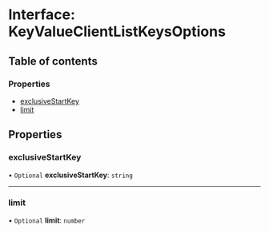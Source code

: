 # Interface: KeyValueClientListKeysOptions

## Table of contents

### Properties

- [exclusiveStartKey](KeyValueClientListKeysOptions.md#exclusivestartkey)
- [limit](KeyValueClientListKeysOptions.md#limit)

## Properties

### <a id="exclusivestartkey" name="exclusivestartkey"></a> exclusiveStartKey

• `Optional` **exclusiveStartKey**: `string`

___

### <a id="limit" name="limit"></a> limit

• `Optional` **limit**: `number`
